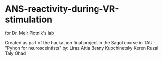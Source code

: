 # ANS-reactivity-during-VR-stimulation
for Dr. Meir Plotnik's lab

Created as part of the hackathon final project in the Sagol course in TAU - "Pyhon for neurosceintists"
by:
Liraz Attia
Benny Kupchinetsky
Keren Ruzal
Taly Ohad
